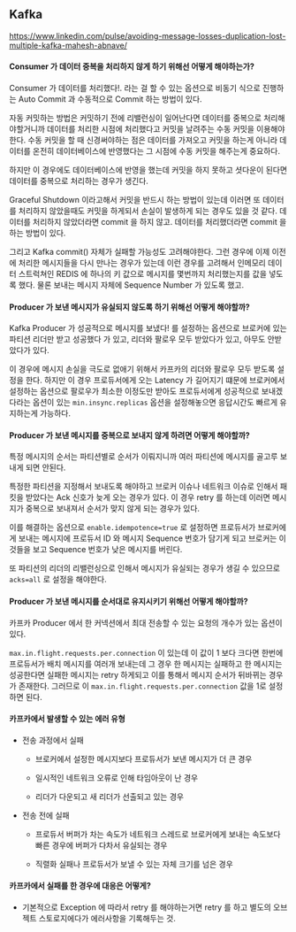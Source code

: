 ## Kafka

https://www.linkedin.com/pulse/avoiding-message-losses-duplication-lost-multiple-kafka-mahesh-abnave/

#### Consumer 가 데이터 중복을 처리하지 않게 하기 위해선 어떻게 해야하는가? 

Consumer 가 데이터를 처리했다!. 라는 걸 할 수 있는 옵션으로 비동기 식으로 진행하는 Auto Commit 과 
수동적으로 Commit 하는 방법이 있다. 

자동 커밋하는 방법은 커밋하기 전에 리밸런싱이 일어난다면 데이터를 중복으로 처리해야할거니까 
데이터를 처리한 시점에 처리했다고 커밋을 날려주는 수동 커밋을 이용해야한다. 
수동 커밋을 할 때 신경써야하는 점은 데이터를 가져오고 커밋을 하는게 아니라 데이터를 온전히 데이터베이스에 반영했다는 그 시점에 수동 커밋을 해주는게 중요하다.

하지만 이 경우에도 데이터베이스에 반영을 했는데 커밋을 하지 못하고 셧다운이 된다면 데이터를 중복으로 처리하는 경우가 생긴다. 

Graceful Shutdown 이라고해서 커밋을 반드시 하는 방법이 있는데 이러면 또 데이터를 처리하지 않았을때도 커밋을 하게되서 손실이 발생하게 되는 경우도 있을 것 같다. 
데이터를 처리하지 않았더라면 commit 을 하지 않고. 데이터를 처리했더라면 commit 을 하는 방법이 있다.

그리고 Kafka commit() 자체가 실패할 가능성도 고려해야한다. 그런 경우에 이제 이전에 처리한 메시지들을
다시 만나는 경우가 있는데 이런 경우를 고려해서 인메모리 데이터 스트럭쳐인 REDIS 에 하나의 키 값으로 메시지를 
몇번까지 처리했는지를 값을 넣도록 했다. 물론 보내는 메시지 자체에 Sequence Number 가 있도록 했고.  


#### Producer 가 보낸 메시지가 유실되지 않도록 하기 위해선 어떻게 해야할까? 

Kafka Producer 가 성공적으로 메시지를 보냈다! 를 설정하는 옵션으로 
브로커에 있는 파티션 리더만 받고 성공했다 가 있고, 리더와 팔로우 모두 받았다가 있고, 아무도 안받았다가 있다.

이 경우에 메시지 손실을 극도로 없애기 위해서 카프카의 리더와 팔로우 모두 받도록 설정을 한다. 하지만 이 경우
프로듀서에게 오는 Latency 가 길어지기 떄문에 브로커에서 설정하는 옵션으로 팔로우가 최소한 이정도만 받아도
프로듀서에게 성공적으로 보내겠다라는 옵션이 있는 `min.insync.replicas` 옵션을 설정해놓으면 응답시간도
빠르게 유지하는게 가능하다.    

#### Producer 가 보낸 메시지를 중복으로 보내지 않게 하려면 어떻게 해야할까? 

특정 메시지의 순서는 파티션별로 순서가 이뤄지니까 여러 파티션에 메시지를 골고루 보내게 되면 안된다. 

특정한 파티션을 지정해서 보내도록 해야하고 브로커 이슈나 네트워크 이슈로 인해서 패킷을 받았다는 Ack 신호가 늦게 오는 경우가 있다. 
이 경우 retry 를 하는데 이러면 메시지가 중복으로 보내져서 순서가 맞지 않게 되는 경우가 있다.  

이를 해결하는 옵션으로 `enable.idempotence=true` 로 설정하면 프로듀서가 브로커에게 보내는 메시지에
프로듀서 ID 와 메시지 Sequence 번호가 담기게 되고 브로커는 이것들을 보고 Sequence 번호가 낮은 메시지를 버린다.  

또 파티션의 리더의 리밸런싱으로 인해서 메시지가 유실되는 경우가 생길 수 있으므로 `acks=all` 로 설정을 해야한다.  

#### Producer 가 보낸 메시지를 순서대로 유지시키기 위해선 어떻게 해야할까? 

카프카 Producer 에서 한 커넥션에서 최대 전송할 수 있는 요청의 개수가 있는 옵션이 있다. 

`max.in.flight.requests.per.connection` 이 있는데 이 값이 1 보다 크다면 한번에 프로듀서가
배치 메시지를 여러개 보내는데 그 경우 한 메시지는 실패하고 한 메시지는 성공한다면 실패한 메시지는 retry 하게되고
이를 통해서 메시지 순서가 뒤바뀌는 경우가 존재한다. 그러므로 이 `max.in.flight.requests.per.connection` 값을 1로 설정하면 된다. 

#### 카프카에서 발생할 수 있는 에러 유형

- 전송 과정에서 실패

  - 브로커에서 설정한 메시지보다 프로듀서가 보낸 메시지가 더 큰 경우
  
  - 일시적인 네트워크 오류로 인해 타임아웃이 난 경우
  
  - 리더가 다운되고 새 리더가 선출되고 있는 경우 
  
- 전송 전에 실패

  - 프로듀서 버퍼가 차는 속도가 네트워크 스레드로 브로커에게 보내는 속도보다 빠른 경우에 버퍼가 다차서 
  유실되는 경우 
  
  - 직렬화 실패나 프로듀서가 보낼 수 있는 자체 크기를 넘은 경우 
  
#### 카프카에서 실패를 한 경우에 대응은 어떻게?

- 기본적으로 Exception 에 따라서 retry 를 해야하는거면 retry 를 하고 별도의 오브젝트 스토로지에다가 
에러사항을 기록해두는 것.      